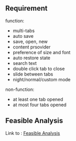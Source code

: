 
## Requirement

function:

- multi-tabs
- auto save
- save, open, new
- content prsovider
- preference of size and font
- auto restore state
- search text
- double click tab to close
- slide between tabs
- night/normal/custom mode

non-function:

- at least one tab opened
- at most four tabs opened
 
## Feasible Analysis

Link to : [Feasible Analysis](Feasible-Analysis)